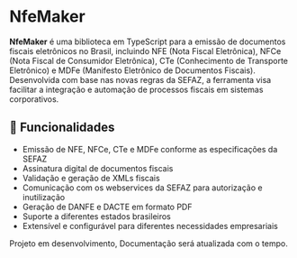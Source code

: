 # NfeMaker

**NfeMaker** é uma biblioteca em TypeScript para a emissão de documentos fiscais eletrônicos no Brasil, incluindo NFE (Nota Fiscal Eletrônica), NFCe (Nota Fiscal de Consumidor Eletrônica), CTe (Conhecimento de Transporte Eletrônico) e MDFe (Manifesto Eletrônico de Documentos Fiscais). Desenvolvida com base nas novas regras da SEFAZ, a ferramenta visa facilitar a integração e automação de processos fiscais em sistemas corporativos.

## 🚀 Funcionalidades

- Emissão de NFE, NFCe, CTe e MDFe conforme as especificações da SEFAZ
- Assinatura digital de documentos fiscais
- Validação e geração de XMLs fiscais
- Comunicação com os webservices da SEFAZ para autorização e inutilização
- Geração de DANFE e DACTE em formato PDF
- Suporte a diferentes estados brasileiros
- Extensível e configurável para diferentes necessidades empresariais


Projeto em desenvolvimento, Documentação será atualizada com o tempo.
